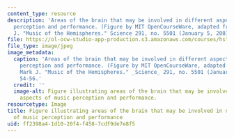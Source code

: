 ```yaml
---
content_type: resource
description: 'Areas of the brain that may be involved in different aspects of music
  perception and performance. (Figure by MIT OpenCourseWare, adapted from Tramo, Mark
  J. "Music of the Hemispheres." Science 291, no. 5501 (January 5, 2001): 54-56.'
file: https://ol-ocw-studio-app-production.s3.amazonaws.com/courses/hst-725-music-perception-and-cognition-spring-2009/ff2398a41d1020f4f4587cdf9de7e8f5_hst-725s09.jpg
file_type: image/jpeg
image_metadata:
  caption: 'Areas of the brain that may be involved in different aspects of music
    perception and performance. (Figure by MIT OpenCourseWare, adapted from Tramo,
    Mark J. "Music of the Hemispheres." _Science_ 291, no. 5501 (January 5, 2001):
    54-56.'
  credit: ''
  image-alt: Figure illustrating areas of the brain that may be involved in different
    aspects of music perception and performance.
resourcetype: Image
title: Figure illustrating areas of the brain that may be involved in different aspects
  of music perception and performance
uid: ff2398a4-1d10-20f4-f458-7cdf9de7e8f5
---
```

